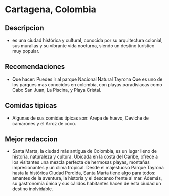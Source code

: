 # Cartagena, Colombia

## Descripcion 
- es una ciudad histórica y cultural, conocida por su arquitectura colonial, sus murallas y su vibrante vida nocturna, siendo un destino turístico muy popular. 

## Recomendaciones
- Que hacer: Puedes ir al parque Nacional Natural Tayrona Que es uno de los parques mas conocidos en colombia, con playas paradisiacas como Cabo San Juan, La Piscina, y Playa Cristal.

## Comidas tipicas
- Algunas de sus comidas tipicas son: Arepa de huevo, Ceviche de camarones y el Arroz de coco.

## Mejor redaccion
- Santa Marta, la ciudad más antigua de Colombia, es un lugar lleno de historia, naturaleza y cultura. Ubicada en la costa del Caribe, ofrece a los visitantes una mezcla perfecta de hermosas playas, montañas impresionantes y un clima tropical. Desde el majestuoso Parque Tayrona hasta la histórica Ciudad Perdida, Santa Marta tiene algo para todos: amantes de la aventura, la historia y el descanso frente al mar. Además, su gastronomía única y sus cálidos habitantes hacen de esta ciudad un destino inolvidable.
